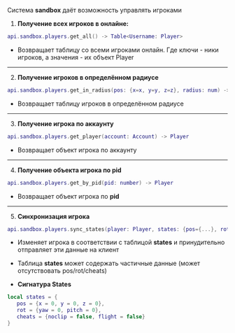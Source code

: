 Система **sandbox** даёт возможность управлять игроками

1. **Получение всех игроков в онлайне:**
```lua
api.sandbox.players.get_all() -> Table<Username: Player>
```
   - Возвращает таблицу со всеми игроками онлайн. Где ключи - ники игроков, а значения - их объект Player
---
2. **Получение игроков в определённом радиусе**
```lua
api.sandbox.players.get_in_radius(pos: {x=x, y=y, z=z}, radius: num) -> Table<Username: Player>
```
   - Возвращает таблицу игроков в определённом радиусе

---
3. **Получение игрока по аккаунту**
```lua
api.sandbox.players.get_player(account: Account) -> Player
```
   - Возвращает объект игрока по аккаунту

---
4. **Получение объекта игрока по pid**
```lua
api.sandbox.players.get_by_pid(pid: number) -> Player
```
   - Возвращает объект игрока по **pid**

---
5. **Синхронизация игрока**
```lua
api.sandbox.players.sync_states(player: Player, states: {pos={...}, rot={...}, cheats={...}})
```
   - Изменяет игрока в соответствии с таблицой **states** и принудительно отправляет эти данные на клиент
   - Таблица **states** может содержать частичные данные (может отсутствовать pos/rot/cheats)

   - **Сигнатура States**
   ```lua
   local states = {
      pos = {x = 0, y = 0, z = 0},
      rot = {yaw = 0, pitch = 0},
      cheats = {noclip = false, flight = false}
   }
   ```

